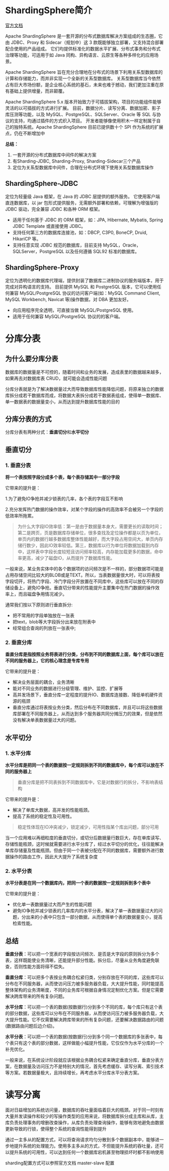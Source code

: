 # ShardingSphere简介

[官方文档](https://shardingsphere.apache.org/document/current/cn/overview/)

Apache ShardingSphere 是一套开源的分布式数据库解决方案组成的生态圈，它由 JDBC、Proxy 和 Sidecar（规划中）这 3 款既能够独立部署，又支持混合部署配合使用的产品组成。 它们均提供标准化的数据水平扩展、分布式事务和分布式治理等功能，可适用于如 Java 同构、异构语言、云原生等各种多样化的应用场景。

Apache ShardingSphere 旨在充分合理地在分布式的场景下利用关系型数据库的计算和存储能力，而并非实现一个全新的关系型数据库。 关系型数据库当今依然占有巨大市场份额，是企业核心系统的基石，未来也难于撼动，我们更加注重在原有基础上提供增量，而非颠覆。

Apache ShardingSphere 5.x 版本开始致力于可插拔架构，项目的功能组件能够灵活的以可插拔的方式进行扩展。 目前，数据分片、读写分离、数据加密、影子库压测等功能，以及 MySQL、PostgreSQL、SQLServer、Oracle 等 SQL 与协议的支持，均通过插件的方式织入项目。 开发者能够像使用积木一样定制属于自己的独特系统。Apache ShardingSphere 目前已提供数十个 SPI 作为系统的扩展点，仍在不断增加中

**总结：**

1. 一套开源的分布式数据库中间件的解决方案
2. 有Sharding-JDBC, Sharding-Proxy, Sharding-Sidecar三个产品
3. 定位为关系型数据库中间件，合理在分布式环境下使用关系型数据库操作

## ShardingSphere-JDBC

定位为轻量级 Java 框架，在 Java 的 JDBC 层提供的额外服务。 它使用客户端直连数据库，以 jar 包形式提供服务，无需额外部署和依赖，可理解为增强版的 JDBC 驱动，完全兼容 JDBC 和各种 ORM 框架。

- 适用于任何基于 JDBC 的 ORM 框架，如：JPA, Hibernate, Mybatis, Spring JDBC Template 或直接使用 JDBC。
- 支持任何第三方的数据库连接池，如：DBCP, C3P0, BoneCP, Druid, HikariCP 等。
- 支持任意实现 JDBC 规范的数据库，目前支持 MySQL，Oracle，SQLServer，PostgreSQL 以及任何遵循 SQL92 标准的数据库。

## ShardingSphere-Proxy

定位为透明化的数据库代理端，提供封装了数据库二进制协议的服务端版本，用于完成对异构语言的支持。 目前提供 MySQL 和 PostgreSQL 版本，它可以使用任何兼容 MySQL/PostgreSQL 协议的访问客户端(如：MySQL Command Client, MySQL Workbench, Navicat 等)操作数据，对 DBA 更加友好。

- 向应用程序完全透明，可直接当做 MySQL/PostgreSQL 使用。
- 适用于任何兼容 MySQL/PostgreSQL 协议的的客户端。

# 分库分表

## 为什么要分库分表

数据库的数据量是不可控的，随着时间和业务的发展，造成表里的数据越来越多，如果再去对数据库表 CRUD，就可能会造成性能问题

分库分表就是为了解决数据量过大而导致数据库性能降低问题，将原来独立的数据库拆分成若干数据库而成，将数据大表拆分成若干数据表组成，使得单一数据库、单一数据表的数据量变小，从而达到提升数据库性能的目的

## 分库分表的方式

分库分表有两种分式：**垂直切分**和**水平切分**

## 垂直切分

### 1. 垂直分表

**将一个表按照字段分成多个表，每个表存储其中一部分字段**

它带来的提升是：

1.为了避免IO争抢并减少锁表的几率，各个表的字段互不影响

2.充分发挥热门数据的操作效率，对某个字段的操作的高效率不会被另一个字段的低效率所拖累。

> 为什么大字段IO效率低：第一是由于数据量本身大，需要更长的读取时间；第二是跨页，页是数据库存储单位，很多查找及定位操作都是以页为单位，单页内的数据行越多数据库整体性能越好，而大字段占用空间大，单页内存储行数少，因此IO效率较低。第三，数据库以行为单位将数据加载到内存中，这样表中字段长度较短且访问频率较高，内存能加载更多的数据，命中率更高，减少了磁盘IO，从而提升了数据库性能。

一般来说，某业务实体中的各个数据项的访问频次是不一样的，部分数据项可能是占用存储空间比较大的BLOB或是TEXT。所以，当表数据量很大时，可以将表按字段切开，将热门字段、冷门字段分开放置在不同库中，这些库可以放在不同的存储设备上，避免IO争抢。垂直切分带来的性能提升主要集中在热门数据的操作效率上，而且磁盘争用情况减少。

通常我们按以下原则进行垂直拆分:

* 把不常用的字段单独放在一张表
* 把text，blob等大字段拆分出来放在附表中
* 经常组合查询的列放在一张表中;

### 2. 垂直分库

**垂直分库是指按照业务将表进行分类，分布到不同的数据库上面，每个库可以放在不同的服务器上，它的核心理念是专库专用**

它带来的提升是：

* 解决业务层面的耦合，业务清晰
* 能对不同业务的数据进行分级管理、维护、监控、扩展等
* 高并发场景下，垂直分库一定程度的提升IO、数据库连接数、降低单机硬件资源的瓶颈
* 垂直分库通过将表按业务分类，然后分布在不同数据库，并且可以将这些数据库部署在不同服务器上，从而达到多个服务器共同分摊压力的效果，但是依然没有解决单表数据量过大的问题。

## 水平切分

### 1. 水平分库

**水平分库是把同一个表的数据按一定规则拆到不同的数据库中，每个库可以放在不同的服务器上**

> 垂直分库是把不同表拆到不同数据库中，它是对数据行的拆分，不影响表结构

它带来的提升是：

- 解决了单库大数据，高并发的性能瓶颈。
- 提高了系统的稳定性及可用性。

> 稳定性体现在IO冲突减少，锁定减少，可用性指某个库出问题，部分可用

当一个应用难以再细粒度的垂直切分，或切分后数据量行数巨大，存在单库读写、存储性能瓶颈，这时候就需要进行水平分库了，经过水平切分的优化，往往能解决单库存储量及性能瓶颈。但由于同一个表被分配在不同的数据库，需要额外进行数据操作的路由工作，因此大大提升了系统复杂度

### 2. 水平分表

**水平分表是在同一个数据库内，把同一个表的数据按一定规则拆到多个表中**

它带来的提升是：

- 优化单一表数据量过大而产生的性能问题
- 避免IO争抢并减少锁表的几率库内的水平分表，解决了单一表数据量过大的问题，分出来的小表中只包含一部分数据，从而使得单个表的数据量变小，提高检索性能。

## 总结

**垂直分表**：可以把一个宽表的字段按访问频次、是否是大字段的原则拆分为多个表，这样既能使业务清晰，还能提升部分性能。拆分后，尽量从业务角度避免联查，否则性能方面将得不偿失。

**垂直分库**：可以把多个表按业务耦合松紧归类，分别存放在不同的库，这些库可以分布在不同服务器，从而使访问压力被多服务器负载，大大提升性能，同时能提高整体架构的业务清晰度，不同的业务库可根据自身情况定制优化方案。但是它需要解决跨库带来的所有复杂问题。

**水平分库**：可以把一个表的数据(按数据行)分到多个不同的库，每个库只有这个表的部分数据，这些库可以分布在不同服务器，从而使访问压力被多服务器负载，大大提升性能。它不仅需要解决跨库带来的所有复杂问题，还要解决数据路由的问题(数据路由问题后边介绍)。

**水平分表**：可以把一个表的数据(按数据行)分到多个同一个数据库的多张表中，每个表只有这个表的部分数据，这样做能小幅提升性能，它仅仅作为水平分库的一个补充优化。

一般来说，在系统设计阶段就应该根据业务耦合松紧来确定垂直分库，垂直分表方案，在数据量及访问压力不是特别大的情况，首先考虑缓存、读写分离、索引技术等方案。若数据量极大，且持续增长，再考虑水平分库水平分表方案。

# 读写分离

面对日益增加的系统访问量，数据库的吞吐量面临着巨大的瓶颈。对于同一时刻有大量并发读操作和较少的写操作类型的应用来说，将数据库拆分成主库和从库，主库负责处理事务的增删改查操作，从库负责处理查询操作，能够有效地避免由数据更新导致的行锁，使得整个系统的查询性能得到提升

通过一主多从的配置方式，可以将查询请求均匀分散到多个数据副本中，能够进一步地提升系统的处理能力。使用多主多从的方式，不但能提升系统的吞吐量，还可以提升系统的可用性，可以达到任何一个数据库宕机甚至物理损坏时都不影响使用

sharding配置方式可以参照官方文档 master-slave 配置
